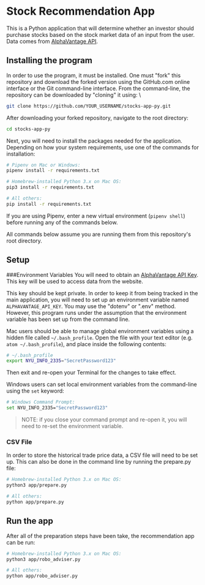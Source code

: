 # Stock Recommendation App

This is a Python application that will determine whether an investor should purchase stocks based on the stock market data of an input from the user. Data comes from [AlphaVantage API](https://www.alphavantage.co).

## Installing the program

In order to use the program, it must be installed. One must "fork" this repository and download the forked version using the GitHub.com online interface or the Git command-line interface. From the command-line, the repository can be downloaded by "cloning" it using: \
```sh
git clone https://github.com/YOUR_USERNAME/stocks-app-py.git
```

After downloading your forked repository, navigate to the root directory:

```sh
cd stocks-app-py
```

Next, you will need to install the packages needed for the application. Depending on how your system requirements, use one of the commands for installation:

```sh
# Pipenv on Mac or Windows:
pipenv install -r requirements.txt

# Homebrew-installed Python 3.x on Mac OS:
pip3 install -r requirements.txt

# All others:
pip install -r requirements.txt
```

If you are using Pipenv, enter a new virtual environment (`pipenv shell`) before running any of the commands below.

All commands below assume you are running them from this repository's root directory.

## Setup

###Environment Variables
You will need to obtain an [AlphaVantage API Key](https://www.alphavantage.co/support/#api-key). This key will be used to access data from the website.

This key should be kept private. In order to keep it from being tracked in the main application, you will need to set up an environment variable named `ALPHAVANTAGE_API_KEY`. You may use the "dotenv" or ".env" method. However, this program runs under the assumption that the environment variable has been set up from the command line.

Mac users should be able to manage global environment variables using a hidden file called
`~/.bash_profile`. Open the file with your text editor (e.g. `atom ~/.bash_profile`), and place inside the following contents:

```sh
# ~/.bash_profile
export NYU_INFO_2335="SecretPassword123"
```

Then exit and re-open your Terminal for the changes to take effect.

Windows users can set local environment variables from the command-line using the `set` keyword:

```sh
# Windows Command Prompt:
set NYU_INFO_2335="SecretPassword123"
```

> NOTE: if you close your command prompt and re-open it, you will need to re-set the environment variable.

### CSV File

In order to store the historical trade price data, a CSV file will need to be set up. This can also be done in the command line by running the prepare.py file:
```sh
# Homebrew-installed Python 3.x on Mac OS:
python3 app/prepare.py

# All others:
python app/prepare.py
```

## Run the app

After all of the preparation steps have been take, the recommendation app can be run:
```sh
# Homebrew-installed Python 3.x on Mac OS:
python3 app/robo_adviser.py

# All others:
python app/robo_adviser.py
```

